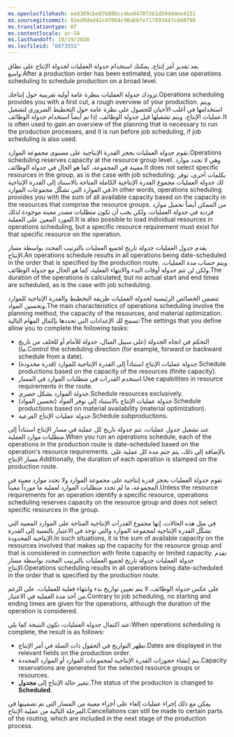 ```yaml
---
ms.openlocfilehash: ee8369cbe07b88bcc4be04707261d594ddee4331
ms.sourcegitcommit: 82ed9ded42c47064c90ab6fe717893447cd48796
ms.translationtype: HT
ms.contentlocale: ar-SA
ms.lasthandoff: 10/19/2020
ms.locfileid: "6073551"
---
```

<span data-ttu-id="bf01c-101">بعد تقدير أمر إنتاج، يمكنك استخدام جدولة العمليات لجدولة الإنتاج على نطاق واسع.</span><span class="sxs-lookup"><span data-stu-id="bf01c-101">After a production order has been estimated, you can use operations scheduling to schedule production on a broad level.</span></span>

<span data-ttu-id="bf01c-102">تزودك جدولة العمليات بنظرة عامة أولية تقريبية حول إنتاجك.</span><span class="sxs-lookup"><span data-stu-id="bf01c-102">Operations scheduling provides you with a first cut, a rough overview of your production.</span></span> <span data-ttu-id="bf01c-103">ويتم استخدامها في أغلب الأحيان للحصول على نظرة عامة حول التخطيط الضروري لتشغيل عمليات الإنتاج، ويتم تشغيلها قبل جدولة الوظائف، إذا تم أيضاً استخدام جدولة الوظائف.</span><span class="sxs-lookup"><span data-stu-id="bf01c-103">It is often used to gain an overview of the planning that is necessary to run the production processes, and it is run before job scheduling, if job scheduling is also used.</span></span>

<span data-ttu-id="bf01c-104">تقوم جدولة العمليات بحجز القدرة الإنتاجية على مستوى مجموعة الموارد.</span><span class="sxs-lookup"><span data-stu-id="bf01c-104">Operations scheduling reserves capacity at the resource group level.</span></span> <span data-ttu-id="bf01c-105">وهي لا تحدد موارد معينة في المجموعة، كما هو الحال في جدولة الوظائف.</span><span class="sxs-lookup"><span data-stu-id="bf01c-105">It does not select specific resources in the group, as is the case with job scheduling.</span></span> <span data-ttu-id="bf01c-106">بكلمات أخرى، توفر لك جدولة العمليات مجموع القدرة الإنتاجية الكاملة المتاحة بالاستناد إلى القدرة الإنتاجية في الموارد التي تشكّل مجموعات الموارد.</span><span class="sxs-lookup"><span data-stu-id="bf01c-106">In other words, operations scheduling provides you with the sum of all available capacity based on the capacity in the resources that comprise the resource groups.</span></span> <span data-ttu-id="bf01c-107">من الممكن أيضاً تحميل موارد فردية في جدولة العمليات، ولكن يجب أن تكون متطلبات مصدر معينة موجودة لذلك المورد المعين على العملية.</span><span class="sxs-lookup"><span data-stu-id="bf01c-107">It is also possible to load individual resources in operations scheduling, but a specific resource requirement must exist for that specific resource on the operation.</span></span>

<span data-ttu-id="bf01c-108">يقدم جدول العمليات جدولة تاريخ لجميع العمليات بالترتيب المحدد بواسطة مسار الإنتاج.</span><span class="sxs-lookup"><span data-stu-id="bf01c-108">An operations schedule results in all operations being date-scheduled in the order that is specified by the production route.</span></span> <span data-ttu-id="bf01c-109">ويتم حساب مدة العمليات، ولكن لن تتم جدولة أوقات البدء والانتهاء الفعلية، كما هو الحال مع جدولة الوظائف.</span><span class="sxs-lookup"><span data-stu-id="bf01c-109">The duration of the operations is calculated, but no actual start and end times are scheduled, as is the case with job scheduling.</span></span>

<span data-ttu-id="bf01c-110">تتضمن الخصائص الرئيسية لجدولة العمليات طريقة التخطيط والقدرة الإنتاجية للموارد وتحسين المواد.</span><span class="sxs-lookup"><span data-stu-id="bf01c-110">The main characteristics of operations scheduling involve the planning method, the capacity of the resources, and material optimization.</span></span> <span data-ttu-id="bf01c-111">تسمح لك الإعدادات التي تحددها بإكمال المهام التالية:</span><span class="sxs-lookup"><span data-stu-id="bf01c-111">The settings that you define allow you to complete the following tasks:</span></span>

-   <span data-ttu-id="bf01c-112">التحكم في اتجاه الجدولة (على سبيل المثال، جدولة للأمام أو للخلف من تاريخ ما).</span><span class="sxs-lookup"><span data-stu-id="bf01c-112">Control the scheduling direction (for example, forward or backward schedule from a date).</span></span>
-   <span data-ttu-id="bf01c-113">جدولة عمليات الإنتاج استناداً إلى القدرة الإنتاجية للموارد (قدرة محدودة).</span><span class="sxs-lookup"><span data-stu-id="bf01c-113">Schedule productions based on the capacity of the resources (finite capacity).</span></span>
-   <span data-ttu-id="bf01c-114">استخدم القدرات في متطلبات الموارد في المسار.</span><span class="sxs-lookup"><span data-stu-id="bf01c-114">Use capabilities in resource requirements in the route.</span></span>
-   <span data-ttu-id="bf01c-115">جدولة الموارد بشكل حصري.</span><span class="sxs-lookup"><span data-stu-id="bf01c-115">Schedule resources exclusively.</span></span>
-   <span data-ttu-id="bf01c-116">جدولة عمليات الإنتاج بالاستناد إلى توفر المواد (تحسين المواد).</span><span class="sxs-lookup"><span data-stu-id="bf01c-116">Schedule productions based on material availability (material optimization).</span></span>
-   <span data-ttu-id="bf01c-117">جدولة عمليات الإنتاج الفرعية.</span><span class="sxs-lookup"><span data-stu-id="bf01c-117">Schedule subproductions.</span></span>

<span data-ttu-id="bf01c-118">عند تشغيل جدول عمليات، تتم جدولة تاريخ كل عملية في مسار الإنتاج استناداً إلى متطلبات موارد العملية.</span><span class="sxs-lookup"><span data-stu-id="bf01c-118">When you run an operations schedule, each of the operations in the production route is date-scheduled based on the operation's resource requirements.</span></span> <span data-ttu-id="bf01c-119">بالإضافة إلى ذلك، يتم ختم مدة كل عملية على مسار الإنتاج.</span><span class="sxs-lookup"><span data-stu-id="bf01c-119">Additionally, the duration of each operation is stamped on the production route.</span></span>

<span data-ttu-id="bf01c-120">تقوم جدولة العمليات بحجز قدرة إنتاجية على مجموعة الموارد ولا تحدد موارد معينة في المجموعة، ما لم تحدد متطلبات الموارد لعملية ما مورداً معيناً.</span><span class="sxs-lookup"><span data-stu-id="bf01c-120">Unless the resource requirements for an operation identify a specific resource, operations scheduling reserves capacity on the resource group and does not select specific resources in the group.</span></span>

<span data-ttu-id="bf01c-121">في مثل هذه الحالات، إنها مجموع القدرات الإنتاجية المتاحة على الموارد المعنية التي تشكّل القدرة الإنتاجية لمجموعة الموارد والتي تؤخذ في الاعتبار بالنسبة إلى القدرة الإنتاجية المحدودة.</span><span class="sxs-lookup"><span data-stu-id="bf01c-121">In such situations, it is the sum of available capacity on the resources involved that makes up the capacity for the resource group and that is considered in connection with finite capacity or limited capacity.</span></span> <span data-ttu-id="bf01c-122">تقدم جدولة العمليات جدولة تاريخ لجميع العمليات بالترتيب المحدد بواسطة مسار الإنتاج.</span><span class="sxs-lookup"><span data-stu-id="bf01c-122">Operations scheduling results in all operations being date-scheduled in the order that is specified by the production route.</span></span>

<span data-ttu-id="bf01c-123">على عكس جدولة الوظائف، لا يتم تعيين تواريخ بدء وانتهاء فعلية للعمليات، على الرغم من أخذ مدة العملية في الاعتبار.</span><span class="sxs-lookup"><span data-stu-id="bf01c-123">Contrary to job scheduling, no starting and ending times are given for the operations, although the duration of the operation is considered.</span></span>

<span data-ttu-id="bf01c-124">عند اكتمال جدولة العمليات، تكون النتيجة كما يلي:</span><span class="sxs-lookup"><span data-stu-id="bf01c-124">When operations scheduling is complete, the result is as follows:</span></span>

-   <span data-ttu-id="bf01c-125">تظهر التواريخ في الحقول ذات الصلة في أمر الإنتاج.</span><span class="sxs-lookup"><span data-stu-id="bf01c-125">Dates are displayed in the relevant fields on the production order.</span></span>
-   <span data-ttu-id="bf01c-126">يتم إنشاء حجوزات القدرة الإنتاجية لمجموعات الموارد أو الموارد المحددة.</span><span class="sxs-lookup"><span data-stu-id="bf01c-126">Capacity reservations are generated for the selected resource groups or resources.</span></span>
-   <span data-ttu-id="bf01c-127">تتغير حالة الإنتاج إلى **مجدول**.</span><span class="sxs-lookup"><span data-stu-id="bf01c-127">The status of the production is changed to **Scheduled**.</span></span>

<span data-ttu-id="bf01c-128">يمكن مع ذلك إجراء عمليات إلغاء على أجزاء معينة من المسار التي تم تضمينها في المرحلة التالية من عملية الإنتاج.</span><span class="sxs-lookup"><span data-stu-id="bf01c-128">Cancellations can still be made to certain parts of the routing, which are included in the next stage of the production process.</span></span>
